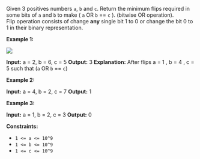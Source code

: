 
Given 3 positives numbers  `a`,  `b`  and  `c`. Return the minimum flips required in some bits of  `a`  and  `b`  to make ( `a`  OR  `b`  ==  `c` ). (bitwise OR operation).  
Flip operation consists of change **any** single bit 1 to 0 or change the bit 0 to 1 in their binary representation.

**Example 1:**

![](https://assets.leetcode.com/uploads/2020/01/06/sample_3_1676.png)

**Input:** a = 2, b = 6, c = 5
**Output:** 3
**Explanation:** After flips a = 1 , b = 4 , c = 5 such that (`a` OR `b` == `c`)

**Example 2:**

**Input:** a = 4, b = 2, c = 7
**Output:** 1

**Example 3:**

**Input:** a = 1, b = 2, c = 3
**Output:** 0

**Constraints:**

-   `1 <= a <= 10^9`
-   `1 <= b <= 10^9`
-   `1 <= c <= 10^9`